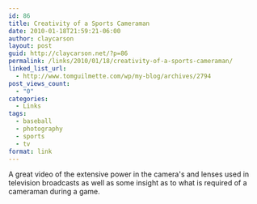 ```yaml
---
id: 86
title: Creativity of a Sports Cameraman
date: 2010-01-18T21:59:21-06:00
author: claycarson
layout: post
guid: http://claycarson.net/?p=86
permalink: /links/2010/01/18/creativity-of-a-sports-cameraman/
linked_list_url:
  - http://www.tomguilmette.com/wp/my-blog/archives/2794
post_views_count:
  - "0"
categories:
  - Links
tags:
  - baseball
  - photography
  - sports
  - tv
format: link
---
```

A great video of the extensive power in the camera's and lenses used in television broadcasts as well as some insight as to what is required of a cameraman during a game.